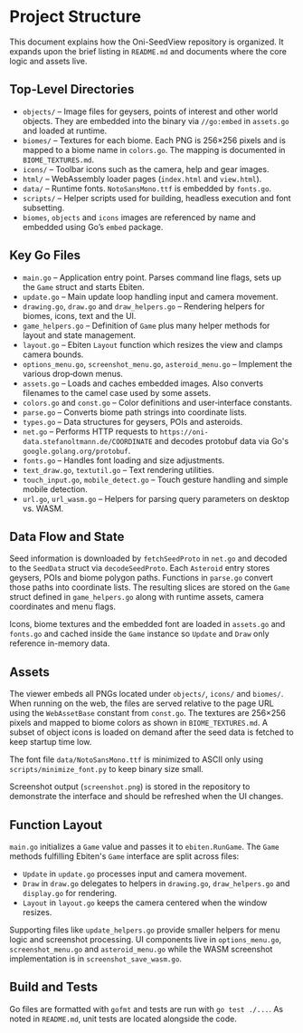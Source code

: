 # Project Structure

This document explains how the Oni-SeedView repository is organized. It expands upon the brief listing in `README.md` and documents where the core logic and assets live.

## Top-Level Directories

- `objects/` – Image files for geysers, points of interest and other world objects. They are embedded into the binary via `//go:embed` in `assets.go` and loaded at runtime.
- `biomes/` – Textures for each biome. Each PNG is 256×256 pixels and is mapped to a biome name in `colors.go`. The mapping is documented in `BIOME_TEXTURES.md`.
- `icons/` – Toolbar icons such as the camera, help and gear images.
- `html/` – WebAssembly loader pages (`index.html` and `view.html`).
- `data/` – Runtime fonts. `NotoSansMono.ttf` is embedded by `fonts.go`.
- `scripts/` – Helper scripts used for building, headless execution and font subsetting.
- `biomes`, `objects` and `icons` images are referenced by name and embedded using Go’s `embed` package.

## Key Go Files

- `main.go` – Application entry point. Parses command line flags, sets up the `Game` struct and starts Ebiten.
- `update.go` – Main update loop handling input and camera movement.
- `drawing.go`, `draw.go` and `draw_helpers.go` – Rendering helpers for biomes, icons, text and the UI.
- `game_helpers.go` – Definition of `Game` plus many helper methods for layout and state management.
- `layout.go` – Ebiten `Layout` function which resizes the view and clamps camera bounds.
- `options_menu.go`, `screenshot_menu.go`, `asteroid_menu.go` – Implement the various drop‑down menus.
- `assets.go` – Loads and caches embedded images. Also converts filenames to the camel case used by some assets.
- `colors.go` and `const.go` – Color definitions and user‑interface constants.
- `parse.go` – Converts biome path strings into coordinate lists.
- `types.go` – Data structures for geysers, POIs and asteroids.
- `net.go` – Performs HTTP requests to `https://oni-data.stefanoltmann.de/COORDINATE` and decodes protobuf data via Go's `google.golang.org/protobuf`.
- `fonts.go` – Handles font loading and size adjustments.
- `text_draw.go`, `textutil.go` – Text rendering utilities.
- `touch_input.go`, `mobile_detect.go` – Touch gesture handling and simple mobile detection.
- `url.go`, `url_wasm.go` – Helpers for parsing query parameters on desktop vs. WASM.

## Data Flow and State

Seed information is downloaded by `fetchSeedProto` in `net.go` and decoded to the
`SeedData` struct via `decodeSeedProto`. Each `Asteroid` entry stores geysers, POIs
and biome polygon paths. Functions in `parse.go` convert those paths into
coordinate lists. The resulting slices are stored on the `Game` struct defined
in `game_helpers.go` along with runtime assets, camera coordinates and menu
flags.

Icons, biome textures and the embedded font are loaded in `assets.go` and
`fonts.go` and cached inside the `Game` instance so `Update` and `Draw` only
reference in-memory data.

## Assets

The viewer embeds all PNGs located under `objects/`, `icons/` and `biomes/`. When running on the web, the files are served relative to the page URL using the `WebAssetBase` constant from `const.go`. The textures are 256×256 pixels and mapped to biome colors as shown in `BIOME_TEXTURES.md`. A subset of object icons is loaded on demand after the seed data is fetched to keep startup time low.

The font file `data/NotoSansMono.ttf` is minimized to ASCII only using `scripts/minimize_font.py` to keep binary size small.

Screenshot output (`screenshot.png`) is stored in the repository to demonstrate the interface and should be refreshed when the UI changes.

## Function Layout

`main.go` initializes a `Game` value and passes it to `ebiten.RunGame`. The
`Game` methods fulfilling Ebiten's `Game` interface are split across files:

- `Update` in `update.go` processes input and camera movement.
- `Draw` in `draw.go` delegates to helpers in `drawing.go`, `draw_helpers.go` and
  `display.go` for rendering.
- `Layout` in `layout.go` keeps the camera centered when the window resizes.

Supporting files like `update_helpers.go` provide smaller helpers for menu
logic and screenshot processing. UI components live in `options_menu.go`,
`screenshot_menu.go` and `asteroid_menu.go` while the WASM screenshot
implementation is in `screenshot_save_wasm.go`.

## Build and Tests

Go files are formatted with `gofmt` and tests are run with `go test ./...`. As noted in `README.md`, unit tests are located alongside the code.

